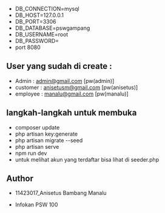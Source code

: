 - DB_CONNECTION=mysql
- DB_HOST=127.0.0.1
- DB_PORT=3306
- DB_DATABASE=pswgampang
- DB_USERNAME=root
- DB_PASSWORD=
- port 8080

## User yang sudah di create :

- Admin : admin@gmail.com [pw(admin)]
- customer : anisetusm@gmail.com [pw(anisetus)]
- employee : manalu@gmail.com [pw(manalu)]

## langkah-langkah untuk membuka
- composer update
- php artisan key:generate
- php artisan migrate --seed
- php artisan serve
- npm run dev
- untuk melihat akun yang terdaftar bisa lihat di seeder.php

## Author
- 11423017_Anisetus Bambang Manalu

- Infokan PSW 100